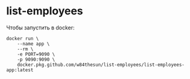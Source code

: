 # list-employees

Чтобы запустить в docker:
```shell script
docker run \
    --name app \
    --rm \
    -e PORT=9090 \
    -p 9090:9090 \
    docker.pkg.github.com/w84thesun/list-employees/list-employees-app:latest
```